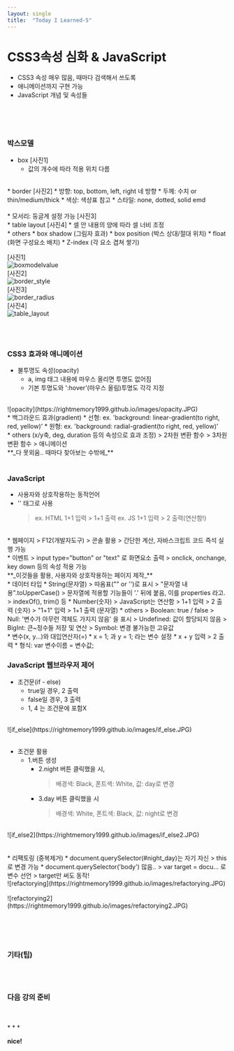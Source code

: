 ```yaml
---
layout: single
title:  "Today I Learned-5"
---
```


# CSS3속성 심화 & JavaScript
  * CSS3 속성 매우 많음, 때마다 검색해서 쓰도록
  * 애니메이션까지 구현 가능
  * JavaScript 개념 및 속성들

<br>
<br>
<br>

### 박스모델
* box [사진1]
  * 값의 개수에 따라 적용 위치 다름
<br>
* border [사진2]
  * 방향: top, bottom, left, right 네 방향
  * 두께: 수치 or thin/medium/thick
  * 색상: 색상표 참고
  * 스타일: none, dotted, solid emd <br>
<br>
* 모서리: 둥글게 설정 가능 [사진3]
<br>
* table layout [사진4]
  * 셀 안 내용의 양에 따라 셀 너비 조정	
<br>
* others
  * box shadow (그림자 효과)
	* box position (박스 상대/절대 위치)
	* float (화면 구성요소 배치)
  * Z-index (각 요소 겹쳐 쌓기)
 
[사진1] <br>
![boxmodelvalue](https://rightmemory1999.github.io/images/boxmodelvalue.JPG) <br>
[사진2] <br>
![border_style](https://rightmemory1999.github.io/images/border_style.JPG) <br>
[사진3] <br>
![border_radius](https://rightmemory1999.github.io/images/border_radius.JPG) <br>
[사진4] <br>
![table_layout](https://rightmemory1999.github.io/images/table_layout.JPG) <br>

<br>
<br>

### CSS3 효과와 애니메이션
* 불투명도 속성(opacity)
  * a, img 태그 내용에 마우스 올리면 투명도 없어짐
  * 기본 투명도와 ':hover'(마우스 올림)투명도 각각 지정
<br>
![opacity](https://rightmemory1999.github.io/images/opacity.JPG) <br>
* 백그라운드 효과(gradient)
  * 선형: ex. 'background: linear-gradient(to right, red, yellow)'
	* 원형: ex. 'background: radial-gradient(to right, red, yellow)'
<br>
* others (x/y축, deg, duration 등의 속성으로 효과 조정)
  > 2차원 변환 함수
  > 3차원 변환 함수
  > 애니메이션
<br>
**_다 못외움.. 때마다 찾아보는 수밖에_**

<br>
<br>

### JavaScript
* 사용자와 상호작용하는 동적언어
* '<script></script>' 태그로 사용
	> ex. HTML 1+1 입력 > 1+1 출력
	> ex. JS 1+1 입력 > 2 출력(연산함!)
<br>
* 웹페이지 > F12(개발자도구) > 콘솔 활용
  > 간단한 계산, 자바스크립트 코드 즉석 실행 가능
<br>
* 이벤트
	> input type="button" or "text" 로 화면요소 출력
	> onclick, onchange, key down 등의 속성 적용 가능
<br>
		**_이것들을 활용, 사용자와 상호작용하는 페이지 제작_**
<br>
* 데이터 타입
	* String(문자열)
		> 따옴표("" or '')로 표시
		> "문자열 내용".toUpperCase()
		  > 문자열에 적용할 기능들이 '.' 뒤에 붙음, 이를 properties 라고.
		  > indexOf(), trim() 등
	* Number(숫자)
	  > JavaScript는 연산함
	  > 1+1 입력 > 2 출력 (숫자)
	  > "1+1" 입력 > 1+1 출력 (문자열)
	* others
	  > Boolean: true / false
		> Null: '변수가 아무런 객체도 가지지 않음' 을 표시
		> Undefined: 값이 할당되지 않음
		> BigInt: 큰~정수들 저장 및 연산
		> Symbol: 변경 불가능한 고유값
<br>
* 변수(x, y...)와 대입연산자(=)
  * x = 1; 과 y = 1; 라는 변수 설정
	* x + y 입력 > 2 출력
	* 형식: var 변수이름 = 변수값;
	
### JavaScript 웹브라우저 제어
* 조건문(if - else)
  * true일 경우, 2 출력
  * false일 경우, 3 출력
  * 1, 4 는 조건문에 포함X
<br>
![if_else](https://rightmemory1999.github.io/images/if_else.JPG) <br>
<br>

* 조건문 활용
  * 1.버튼 생성
	* 2.night 버튼 클릭했을 시,
		> 배경색: Black, 폰트색: White, 값: day로 변경
	* 3.day 버튼 클릭했을 시
		> 배경색: White, 폰트색: Black, 값: night로 변경
<br>
![if_else2](https://rightmemory1999.github.io/images/if_else2.JPG) <br>
<br>
<br>
* 리팩토링	(중복제거)
  * document.querySelector(#night_day)는 자기 자신
    > this로 변경 가능
  * document.querySelector('body') 많음..
		> var target = docu... 로 변수 선언
		> target만 써도 동작!

<br>
![refactorying](https://rightmemory1999.github.io/images/refactorying.JPG) <br>
<br>
![refactorying2](https://rightmemory1999.github.io/images/refactorying2.JPG) <br>
<br>
		
<br>
<br>
<br>

### 기타(팁)


<br>
<br>


### 다음 강의 준비


<br>
<br>
* * *

**nice!**
